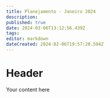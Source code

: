 ```yaml
---
title: Planejamento - Janeiro 2024
description: 
published: true
date: 2024-03-06T13:12:56.439Z
tags: 
editor: markdown
dateCreated: 2024-02-06T19:57:20.594Z
---
```


# Header
Your content here